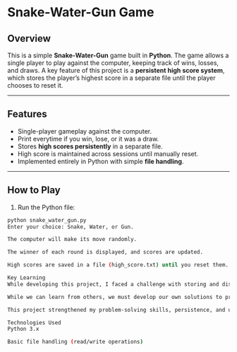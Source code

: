 # Snake-Water-Gun Game

## Overview
This is a simple **Snake-Water-Gun** game built in **Python**. The game allows a single player to play against the computer, keeping track of wins, losses, and draws. A key feature of this project is a **persistent high score system**, which stores the player’s highest score in a separate file until the player chooses to reset it.

---

## Features
- Single-player gameplay against the computer.
- Print everytime if you win, lose, or it was a draw.
- Stores **high scores persistently** in a separate file.
- High score is maintained across sessions until manually reset.
- Implemented entirely in Python with simple **file handling**.

---

## How to Play
1. Run the Python file:  
```bash
python snake_water_gun.py
Enter your choice: Snake, Water, or Gun.

The computer will make its move randomly.

The winner of each round is displayed, and scores are updated.

High scores are saved in a file (high_score.txt) until you reset them.

Key Learning
While developing this project, I faced a challenge with storing and displaying the high score. Initially, I could not find a solution that fit my program structure. After experimentation and problem-solving, I implemented a custom solution using file handling, which taught me an important lesson:

While we can learn from others, we must develop our own solutions to problems to ensure they fit our specific context.

This project strengthened my problem-solving skills, persistence, and understanding of Python file operations.

Technologies Used
Python 3.x

Basic file handling (read/write operations)


